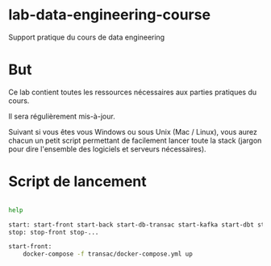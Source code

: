 # lab-data-engineering-course
Support pratique du cours de data engineering

# But
Ce lab contient toutes les ressources nécessaires aux parties pratiques du cours.

Il sera régulièrement mis-à-jour.

Suivant si vous êtes vous Windows ou sous Unix (Mac / Linux), vous aurez chacun un petit script permettant de facilement lancer toute la stack (jargon pour dire l'ensemble des logiciels et serveurs nécessaires).

# Script de lancement 

```sh

help

start: start-front start-back start-db-transac start-kafka start-dbt start-db-analytics start-...
stop: stop-front stop-...

start-front:
    docker-compose -f transac/docker-compose.yml up

```